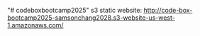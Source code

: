 "# codeboxbootcamp2025" 
s3 static website: http://code-box-bootcamp2025-samsonchang2028.s3-website-us-west-1.amazonaws.com/
